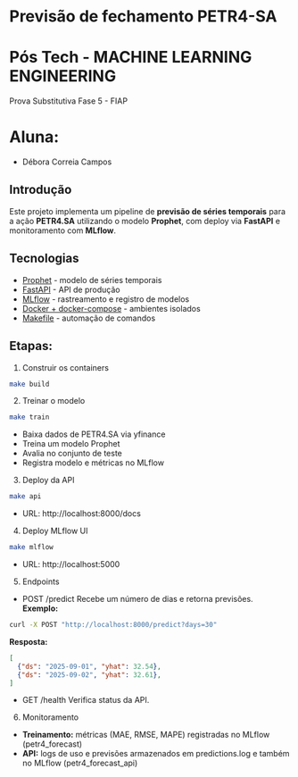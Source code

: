 # Previsão de fechamento PETR4-SA

# Pós Tech -  MACHINE LEARNING ENGINEERING

Prova Substitutiva Fase 5 - FIAP

# Aluna: 
- Débora Correia Campos

## Introdução
Este projeto implementa um pipeline de **previsão de séries temporais** para a ação **PETR4.SA** utilizando o modelo **Prophet**, com deploy via **FastAPI** e monitoramento com **MLflow**.  

## Tecnologias
- [Prophet](https://facebook.github.io/prophet/) - modelo de séries temporais
- [FastAPI](https://fastapi.tiangolo.com/) - API de produção
- [MLflow](https://mlflow.org/) - rastreamento e registro de modelos
- [Docker + docker-compose](https://docs.docker.com/) - ambientes isolados
- [Makefile](https://www.gnu.org/software/make/manual/make.html) - automação de comandos

## Etapas:

1. Construir os containers

```bash 
make build
```

2. Treinar o modelo
```bash
make train
```
- Baixa dados de PETR4.SA via yfinance
- Treina um modelo Prophet
- Avalia no conjunto de teste 
- Registra modelo e métricas no MLflow

3. Deploy da API
```bash
make api
```
- URL: http://localhost:8000/docs

4. Deploy MLflow UI
```bash
make mlflow
```
- URL: http://localhost:5000

5. Endpoints
- POST /predict
Recebe um número de dias e retorna previsões.
**Exemplo:**
```bash
curl -X POST "http://localhost:8000/predict?days=30"
```
**Resposta:**
```json
[
  {"ds": "2025-09-01", "yhat": 32.54},
  {"ds": "2025-09-02", "yhat": 32.61},
]
```
- GET /health
Verifica status da API.

6. Monitoramento
- **Treinamento:** métricas (MAE, RMSE, MAPE) registradas no MLflow (petr4_forecast)
- **API:** logs de uso e previsões armazenados em predictions.log e também no MLflow (petr4_forecast_api)